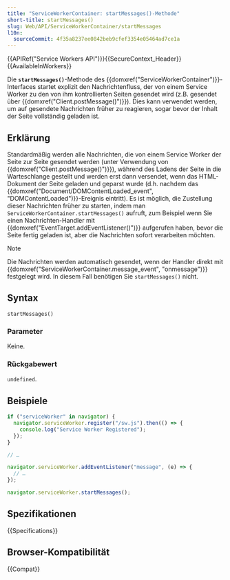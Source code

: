 ```yaml
---
title: "ServiceWorkerContainer: startMessages()-Methode"
short-title: startMessages()
slug: Web/API/ServiceWorkerContainer/startMessages
l10n:
  sourceCommit: 4f35a8237ee0842beb9cfef3354e05464ad7ce1a
---
```


{{APIRef("Service Workers API")}}{{SecureContext_Header}}{{AvailableInWorkers}}

Die **`startMessages()`**-Methode des {{domxref("ServiceWorkerContainer")}}-Interfaces startet explizit den Nachrichtenfluss, der von einem Service Worker zu den von ihm kontrollierten Seiten gesendet wird (z.B. gesendet über {{domxref("Client.postMessage()")}}). Dies kann verwendet werden, um auf gesendete Nachrichten früher zu reagieren, sogar bevor der Inhalt der Seite vollständig geladen ist.

## Erklärung

Standardmäßig werden alle Nachrichten, die von einem Service Worker der Seite zur Seite gesendet werden (unter Verwendung von {{domxref("Client.postMessage()")}}), während des Ladens der Seite in die Warteschlange gestellt und werden erst dann versendet, wenn das HTML-Dokument der Seite geladen und geparst wurde (d.h. nachdem das {{domxref("Document/DOMContentLoaded_event", "DOMContentLoaded")}}-Ereignis eintritt). Es ist möglich, die Zustellung dieser Nachrichten früher zu starten, indem man `ServiceWorkerContainer.startMessages()` aufruft, zum Beispiel wenn Sie einen Nachrichten-Handler mit {{domxref("EventTarget.addEventListener()")}} aufgerufen haben, bevor die Seite fertig geladen ist, aber die Nachrichten sofort verarbeiten möchten.

> [!NOTE]
> Die Nachrichten werden automatisch gesendet, wenn der Handler direkt mit {{domxref("ServiceWorkerContainer.message_event", "onmessage")}} festgelegt wird. In diesem Fall benötigen Sie `startMessages()` nicht.

## Syntax

```js-nolint
startMessages()
```

### Parameter

Keine.

### Rückgabewert

`undefined`.

## Beispiele

```js
if ("serviceWorker" in navigator) {
  navigator.serviceWorker.register("/sw.js").then(() => {
    console.log("Service Worker Registered");
  });
}

// …

navigator.serviceWorker.addEventListener("message", (e) => {
  // …
});

navigator.serviceWorker.startMessages();
```

## Spezifikationen

{{Specifications}}

## Browser-Kompatibilität

{{Compat}}
